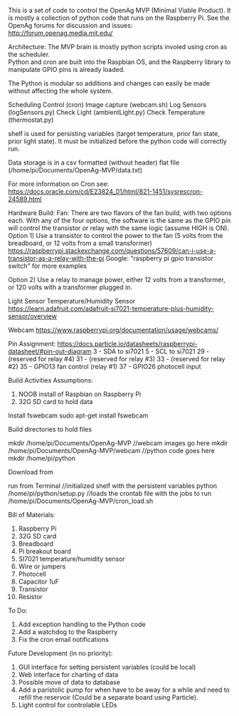 This is a set of code to control the OpenAg MVP (Minimal Viable Product).  It is mostly a collection of python code that runs on the Raspberry Pi.  See the OpenAg forums for discussion and issues:
http://forum.openag.media.mit.edu/


Architecture:
The MVP brain is mostly python scripts involed using cron as the scheduler.  
Python and cron are built into the Raspbian OS, and the Raspberry library to manipulate GPIO pins is already loaded.

The Python is modular so additions and changes can easily be made without affecting the whole system.

Scheduling Control (cron)
    Image capture (webcam.sh)
    Log Sensors (logSensors.py)
    Check Light (ambientLight.py)
    Check Temperature (thermostat.py)

shelf is used for persisting variables (target temperature, prior fan state, prior light state).  It must be initialized before the python code will correctly run.

Data storage is in a csv formatted (without header) flat file (/home/pi/Documents/OpenAg-MVP/data.txt)

For more information on Cron see:
https://docs.oracle.com/cd/E23824_01/html/821-1451/sysrescron-24589.html

Hardware Build:
Fan:
There are two flavors of the fan build, with two options each.  With any of the four options, the software is the same as the GPIO pin will control the transistor or relay with the same logic (assume HIGH is ON).
Option 1) Use a transistor to control the power to the fan (5 volts from the breadboard, or 12 volts from a small transformer)
https://raspberrypi.stackexchange.com/questions/57609/can-i-use-a-transistor-as-a-relay-with-the-pi
Google: "raspberry pi gpio transistor switch" for more examples

Option 2) Use a relay to manage power, either 12 volts from a transformer, or 120 volts with a transformer plugged in.

Light Sensor
Temperature/Humidity Sensor
https://learn.adafruit.com/adafruit-si7021-temperature-plus-humidity-sensor/overview

Webcam
https://www.raspberrypi.org/documentation/usage/webcams/


Pin Assignment:
https://docs.particle.io/datasheets/raspberrypi-datasheet/#pin-out-diagram
3 - SDA to si7021
5 - SCL to si7021
29 - (reserved for relay #4)
31 - (reserved for relay #3)
33 - (reserved for relay #2)
35 - GPIO13 fan control (relay #1)
37 - GPIO26 photocell input

Build Activities
Assumptions:
1) NOOB install of Raspbian on Raspberry Pi
2) 32G SD card to hold data

Install fswebcam
sudo apt-get install fswebcam

Build directories to hold files

mkdir /home/pi/Documents/OpenAg-MVP
//webcam images go here
mkdir /home/pi/Documents/OpenAg-MVP/webcam
//python code goes here
mkdir /home/pi/python

Download from 

run from Terminal
//initialized shelf with the persistent variables
python /home/pi/python/setup.py
//loads the crontab file with the jobs to run
/home/pi/Documents/OpenAg-MVP/cron_load.sh

Bill of Materials:
1) Raspberry Pi
2) 32G SD card
3) Breadboard
4) Pi breakout board
5) SI7021 temperature/humidity sensor
6) Wire or jumpers
7) Photocell
8) Capacitor 1uF
9) Transistor
10) Resistor

To Do:
1) Add exception handling to the Python code
2) Add a watchdog to the Raspberry
3) Fix the cron email notifications

Future Development (in no priority):
1) GUI interface for setting persistent variables (could be local)
2) Web interface for charting of data
3) Possible move of data to database
4) Add a paristolic pump for when have to be away for a while and need to refill the reservoir (Could be a separate board using Particle).
5) Light control for controlable LEDs
